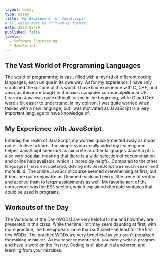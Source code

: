```yaml
---
layout: essay
type: essay
title: "My Excitement for JavaScript"
# All dates must be YYYY-MM-DD format!
date: 2023-08-29
published: false
labels:
  - Software Engineering
  - JavaScript
---
```


## The Vast World of Programming Languages

The world of programming is vast, filled with a myriad of different coding languages, each unique in its own way. As for my experience, I have only scratched the surface of this world. I have had experience with C, C++, and Java, as these are taught in the basic computer science pipeline at UH. Learning Java was quite difficult for me in the beginning, while C and C++ were a bit easier to understand, in my opinion. I was quite worried when tasked with a new language, but I was motivated as JavaScript is a very important language to have knowledge of.

## My Experience with JavaScript

Entering the realm of JavaScript, my worries quickly melted away as it was quite intuitive to learn. The simple syntax really aided my learning and helped JavaScript seem not as concrete as other languages. JavaScript is also very popular, meaning that there is a wide selection of documentation and online help available, which is incredibly helpful. Compared to the other languages I have encountered, delving into JavaScript was much easier and more fluid. The online JavaScript course seemed overwhelming at first, but it became quite enjoyable as I learned each and every little piece of syntax and applied them to larger assignments as well. My favorite part of the coursework was the ES6 section, which explained alternate syntaxes that could be used in programs.

## Workouts of the Day

The Workouts of the Day (WODs) are very helpful to me and how they are presented in this class. While the time limit may seem daunting at first, with more practice, the time appears more than sufficient—at least for the first few WODs. The practice WODs are very beneficial as you aren't penalized for making mistakes. As my teacher mentioned, you rarely write a program and have it work on the first try. Coding is all about trial and error, and learning from your mistakes.



